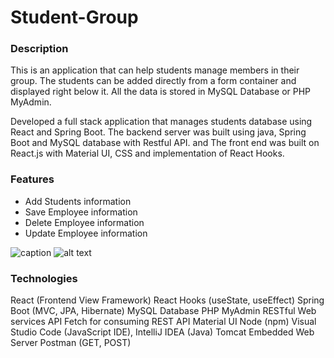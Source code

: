 # Student-Group

### Description
This is an application that can help students manage members in their group. The students can be added directly from a form container and displayed right below it. All the data is stored in MySQL Database or PHP MyAdmin. 

Developed a full stack application that manages students database using React and Spring Boot. The backend server was built using java, Spring Boot and MySQL database with Restful API. and The front end was built on React.js with Material UI, CSS and implementation of React Hooks.


### Features
- Add Students information
- Save Employee information
- Delete Employee information
- Update Employee information

![caption](reactapp.gif)
![alt text](https://github.com/tpemba100/Student-Group/blob/master/data.png?raw=true)

### Technologies
React (Frontend View Framework)
React Hooks (useState, useEffect)
Spring Boot (MVC, JPA, Hibernate)
MySQL Database
PHP MyAdmin
RESTful Web services API
Fetch for consuming REST API
Material UI
Node (npm)
Visual Studio Code (JavaScript IDE), IntelliJ IDEA (Java)
Tomcat Embedded Web Server
Postman (GET, POST)
